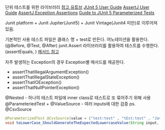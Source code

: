 단위 테스트를 위한 라이브러리
[참고 유튜브](https://www.youtube.com/watch?v=tyZMdwT3rIY&t=907s)
[JUnit 5 User Guide](https://junit.org/junit5/docs/current/user-guide)
[AssertJ User Guide](https://assertj.github.io/doc)
[AssertJ Exception Assertions](https://www.baeldung.com/assertj-exception-assertion)
[Guide to JUnit 5 Parameterized Tests](https://www.baeldung.com/parameterized-tests-junit-5)


Junit platform + Junit Jupiter(Junit5) + Junit Vintage(Junit4 미만)로 이루어져있음. 


기본적인 사용
테스트 파일은 클래스 명 + test로 만든다.
어노테이션을 활용한다.(@Before, @Test, @After)
junit.Assert 라이브러리를 활용하여 테스트를 수행한다.(assertEquals, ) [메서드 참고](https://has3ong.github.io/programming/java-junit5assert/)


자주 발생하는 Exception의 경우 Exception별 메서드를 제공한다.
- assertThatIllegalArgumentException() 
- assertThatIllegalStateException() 
- assertThatIOException() 
- assertThatNullPointerException()


@Nested - 하나의 테스트 파일에 inner class로 테스트로 또 묶어주기 위해 사용
@ParameteriedTest + @ValueSource - 여러 inputs에 대한 검증
ps. @CsvSource
```java
@ParameterizedTest @CsvSource(value = {"test:test" , "tEst:test" , "Java:java"}, delimiter = ':') 
void toLowerCase_ShouldGenerateTheExpectedLowercaseValue(String input, String expected) {
```

